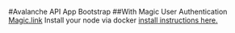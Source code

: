 #Avalanche API App Bootstrap
##With Magic User Authentication [Magic.link](https://magic.link)
Install your node via docker [install instructions here.](https://github.com/ava-labs/avalanchego)


